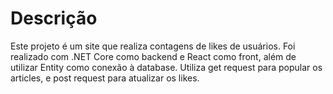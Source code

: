 # Descrição
Este projeto é um site que realiza contagens de likes de usuários. Foi realizado com .NET Core como backend e React como front, além de utilizar Entity como conexão à database. Utiliza get request para popular os articles, e post request para atualizar os likes.